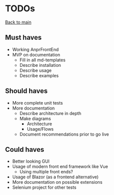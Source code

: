 # TODOs

[Back to main](../README.md)

## Must haves
- Working AnprFrontEnd
- MVP on documentation
  - Fill in all md-templates
  - Describe installation
  - Describe usage
  - Describe examples

## Should haves
- More complete unit tests
- More documentation
  - Describe architecture in depth
  - Make diagrams
    - Architecture
    - Usage/Flows
  - Document recommendations prior to go live

## Could haves
- Better looking GUI
- Usage of modern front end framework like Vue
  - Using multiple front ends?
- Usage of Blazor (as a frontend alternative)
- More documentation on possible extensions
- Selenium project for other tests
